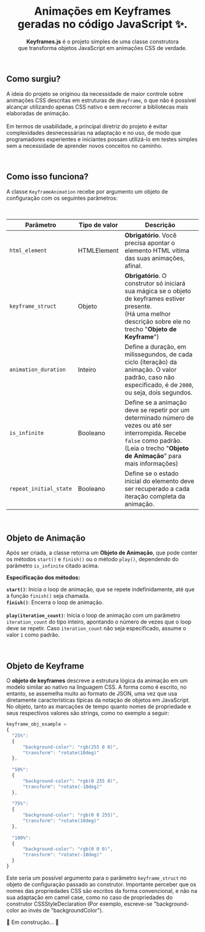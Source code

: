 <h1 align=center>Animações em Keyframes<br>geradas no código JavaScript ✨.</h1>

<p align=center><b>Keyframes.js</b> é o projeto simples de uma classe construtora<br>que transforma objetos JavaScript em animações CSS de verdade.</p>
<br>

<h2>Como surgiu?</h2>
<p>
  A ideia do projeto se originou da necessidade de maior controle sobre animações CSS descritas em estruturas de <code>@keyframe</code>, o que não é possível alcançar utilizando apenas CSS nativo e sem recorrer a bibliotecas mais elaboradas de animação.<br><br>
  Em termos de usabilidade, a principal diretriz do projeto é evitar complexidades desnecessárias na adaptação e no uso, de modo que programadores experientes e iniciantes possam utilizá-lo em testes simples sem a necessidade de aprender novos conceitos no caminho.
</p><br>

<h2>Como isso funciona?</h2>
<p>A classe <code>KeyframeAnimation</code> recebe por argumento um objeto de configuração com os seguintes parâmetros:</p><br>

| Parâmetro | Tipo de valor | Descrição               |
|-----------|---------------|-------------------------|
| `html_element`            | HTMLElement     | **Obrigatório**. Você precisa apontar o elemento HTML vítima das suas animações, afinal. |
| `keyframe_struct`         | Objeto          | **Obrigatório**. O construtor só iniciará sua mágica se o objeto de keyframes estiver presente.<br>(Há uma melhor descrição sobre ele no trecho "**Objeto de Keyframe**") |
| `animation_duration`      | Inteiro         | Define a duração, em milissegundos, de cada ciclo (iteração) da animação. O valor padrão, caso não especificado, é de `2000`, ou seja, dois segundos.<br> |
| `is_infinite`             | Booleano        | Define se a animação deve se repetir por um determinado número de vezes ou até ser interrompida. Recebe `false` como padrão.<br>(Leia o trecho "**Objeto de Animação**" para mais informações) |
| `repeat_initial_state`    | Booleano        | Define se o estado inicial do elemento deve ser recuperado a cada iteração completa da animação. |

<br>
<h2>Objeto de Animação</h2>
<p>
  Após ser criada, a classe retorna um <b>Objeto de Animação</b>, que pode conter os métodos <code>start()</code> e <code>finish()</code> ou o método <code>play()</code>, dependendo do parâmetro <code>is_infinite</code> citado acima.
</p>

<p><b>Especificação dos métodos:</b></p>

**`start()`**: Inicia o loop de animação, que se repete indefinidamente, até que a função `finish()` seja chamada.<br>
**`finish()`**: Encerra o loop de animação.<br>
<br>
**`play(iteration_count)`**: Inicia o loop de animação com um parâmetro `iteration_count` do tipo inteiro, apontando o número de vezes que o loop deve se repetir. Caso `iteration_count` não seja especificado, assume o valor `1` como padrão.<br>

<br>
<h2>Objeto de Keyframe</h2>
<p>
  O <b>objeto de keyframes</b> descreve a estrutura lógica da animação em um modelo similar ao nativo na linguagem CSS. A forma como é escrito, no entanto, se assemelha muito ao formato de JSON, uma vez que usa diretamente características típicas da notação de objetos em JavaScript.
  No objeto, tanto as marcações de tempo quanto nomes de propriedade e seus respectivos valores são strings, como no exemplo a seguir: <br>
  
```javascript
keyframe_obj_example =
{
  "25%": 
  {
      "background-color": "rgb(255 0 0)",
      "transform": "rotate(10deg)"
  },
  
  "50%":
  {
      "background-color": "rgb(0 255 0)",
      "transform": "rotate(-10deg)"
  },
  
  "75%":
  {
      "background-color": "rgb(0 0 255)",
      "transform": "rotate(10deg)"
  },
  
  "100%":
  {
      "background-color": "rgb(0 0 0)",
      "transform": "rotate(-10deg)"
  }
}
```

Este seria um possível argumento para o parâmetro `keyframe_struct` no objeto de configuração passado ao construtor.
Importante perceber que os nomes das propriedades CSS são escritos da forma convencional, e não na sua adaptação em camel case, como no caso de propriedades do construtor CSSStyleDeclaration (Por exemplo, escreve-se "background-color ao invés de "backgroundColor").
</p>

<p>🔧 Em construção... 🔨</p>
